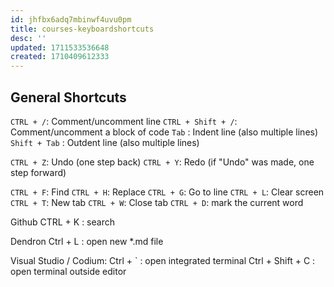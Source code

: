 ```yaml
---
id: jhfbx6adq7mbinwf4uvu0pm
title: courses-keyboardshortcuts
desc: ''
updated: 1711533536648
created: 1710409612333
---
```


## General Shortcuts
`CTRL + /`: Comment/uncomment line
`CTRL + Shift + /`: Comment/uncomment a block of code
`Tab` : Indent line (also multiple lines)
`Shift + Tab` : Outdent line (also multiple lines)

`CTRL + Z`: Undo (one step back)
`CTRL + Y`: Redo (if "Undo" was made, one step forward)

`CTRL + F`: Find
`CTRL + H`: Replace
`CTRL + G`: Go to line
`CTRL + L`: Clear screen
`CTRL + T`: New tab
`CTRL + W`: Close tab
`CTRL + D`: mark the current word 


Github
CTRL + K : search


Dendron
Ctrl + L : open new *.md file

Visual Studio / Codium:
Ctrl + ` : open integrated terminal
Ctrl + Shift + C : open terminal outside editor

